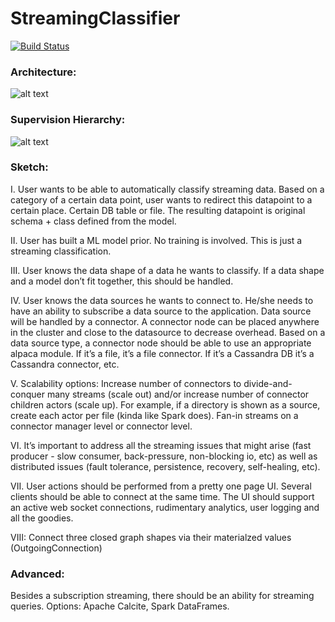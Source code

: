 # StreamingClassifier

[![Build Status](https://travis-ci.org/PZaytsevUSC/StreamingClassifier.svg?branch=master)](https://travis-ci.org/PZaytsevUSC/StreamingClassifier)

### Architecture:

![alt text](http://funkyimg.com/i/2tkyv.png "SC Architecture")

### Supervision Hierarchy:

![alt text](http://funkyimg.com/i/2tMPt.png "SC Supervision")

### Sketch:

I. User wants to be able to automatically classify streaming data. Based on a category of a certain data point, user wants to redirect this datapoint to a certain place. Certain DB table or file. The resulting datapoint is original schema + class defined from the model. 

II. User has built a ML model prior. No training is involved. This is just a streaming classification. 

III. User knows the data shape of a data he wants to classify. If a data shape and a model don’t fit together, this should be handled.

IV. User knows the data sources he wants to connect to. He/she needs to have an ability to subscribe a data source to the application. Data source will be handled by a connector. A connector node can be placed anywhere in the cluster and close to the datasource to decrease overhead. Based on a data source type, a connector node should be able to use an appropriate alpaca module. If it’s a file, it’s a file connector. If it’s a Cassandra DB it’s a Cassandra connector, etc. 

V. Scalability options: Increase number of connectors to divide-and-conquer many streams (scale out) and/or increase number of connector children actors (scale up). For example, if a directory is shown as a source, create each actor per file (kinda like Spark does). Fan-in streams on a connector manager level or connector level. 

VI. It’s important to address all the streaming issues that might arise (fast producer - slow consumer, back-pressure, non-blocking io, etc) as well as distributed issues (fault tolerance, persistence, recovery, self-healing, etc). 

VII. User actions should be performed from a pretty one page UI. Several clients should be able to connect at the same time. The UI should support an active web socket connections, rudimentary analytics, user logging and all the goodies.

VIII: Connect three closed graph shapes via their materialzed values (OutgoingConnection)

### Advanced:

Besides a subscription streaming, there should be an ability for streaming queries. Options: Apache Calcite, Spark DataFrames. 
